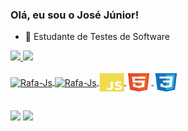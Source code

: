 ### Olá, eu sou o José Júnior!

- 🌱 Estudante de Testes de Software
  
<div>
  <a href="https://github.com/JoseJunior07">
  <img height="180em" src="https://github-readme-stats.vercel.app/api?username=JoseJunior07&show_icons=true&theme=tokyonight&include_all_commits=true&count_private=true"/>
  <img height="180em" src="https://github-readme-stats.vercel.app/api/top-langs/?username=JoseJunior07&layout=compact&langs_count=16&theme=dracula"/>
</div>

<div style="display: inline_block"><br>        
  <img align="center" alt="Rafa-Js" height="30" width="40" style="background-color: white" src="https://cdn.jsdelivr.net/gh/devicons/devicon/icons/cypressio/cypressio-original.svg" >
  <img align="center" alt="Rafa-Js" height="30" width="40" src="https://cdn.jsdelivr.net/gh/devicons/devicon@latest/icons/ruby/ruby-original-wordmark.svg">
  <img align="center" alt="Rafa-Js" height="30" width="40" src="https://raw.githubusercontent.com/devicons/devicon/master/icons/javascript/javascript-plain.svg">
  <img align="center" alt="Rafa-HTML" height="30" width="40" src="https://raw.githubusercontent.com/devicons/devicon/master/icons/html5/html5-original.svg">
  <img align="center" alt="Rafa-CSS" height="30" width="40" src="https://raw.githubusercontent.com/devicons/devicon/master/icons/css3/css3-original.svg">
</div>

##

<div> 
  <a href = "josecdcjunior@gmail.com"><img src="https://img.shields.io/badge/-Gmail-%23333?style=for-the-badge&logo=gmail&logoColor=white" target="_blank"></a>
  <a href="https://www.linkedin.com/in/jose-junior07/" target="_blank"><img src="https://img.shields.io/badge/-LinkedIn-%230077B5?style=for-the-badge&logo=linkedin&logoColor=white" target="_blank"></a>  
</div>
